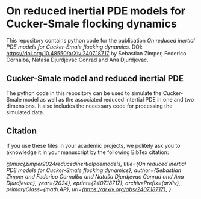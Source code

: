 # On reduced inertial PDE models for Cucker-Smale flocking dynamics
This repository contains python code for the publication _On reduced inertial PDE models for Cucker-Smale flocking dynamics_. DOI: 
https://doi.org/10.48550/arXiv.2407.18717 by Sebastian Zimper, Federico Cornalba, Nataša Djurdjevac Conrad and Ana Djurdjevac. 

## Cucker-Smale model and reduced inertial PDE
The python code in this repository can be used to simulate the Cucker-Smale model as well as the associated reduced intertial PDE in one and two dimensions. It also includes the necessary code for processing the simulated data.

## Citation
If you use these files in your academic projects, we politely ask you to aknowledge it in your manuscript by the following BibTex citation:

*@misc{zimper2024reducedinertialpdemodels,
      title={On reduced inertial PDE models for Cucker-Smale flocking dynamics}, 
      author={Sebastian Zimper and Federico Cornalba and Nataša Djurdjevac Conrad and Ana Djurdjevac},
      year={2024},
      eprint={2407.18717},
      archivePrefix={arXiv},
      primaryClass={math.AP},
      url={https://arxiv.org/abs/2407.18717}, 
}*